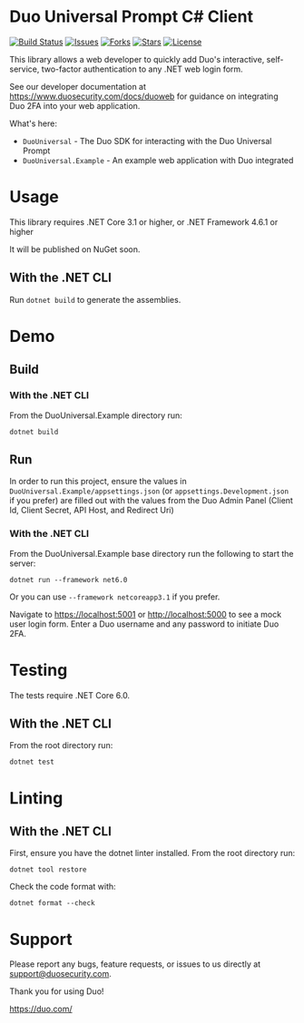 # Duo Universal Prompt C# Client

[![Build Status](https://github.com/duosecurity/duo_universal_csharp/workflows/.NET%20CI/badge.svg)](https://github.com/duosecurity/duo_universal_csharp/actions)
[![Issues](https://img.shields.io/github/issues/duosecurity/duo_universal_csharp)](https://github.com/duosecurity/duo_universal_csharp/issues)
[![Forks](https://img.shields.io/github/forks/duosecurity/duo_universal_csharp)](https://github.com/duosecurity/duo_universal_csharp/network/members)
[![Stars](https://img.shields.io/github/stars/duosecurity/duo_universal_csharp)](https://github.com/duosecurity/duo_universal_csharp/stargazers)
[![License](https://img.shields.io/badge/License-View%20License-orange)](https://github.com/duosecurity/duo_universal_csharp/blob/master/LICENSES/BSD-3-Clause.txt)

This library allows a web developer to quickly add Duo's interactive, self-service, two-factor authentication to any .NET web login form.

See our developer documentation at https://www.duosecurity.com/docs/duoweb for guidance on integrating Duo 2FA into your web application.

What's here:
* `DuoUniversal` - The Duo SDK for interacting with the Duo Universal Prompt
* `DuoUniversal.Example` - An example web application with Duo integrated

# Usage
This library requires .NET Core 3.1 or higher, or .NET Framework 4.6.1 or higher

It will be published on NuGet soon.

## With the .NET CLI
Run `dotnet build` to generate the assemblies.

# Demo

## Build

### With the .NET CLI
From the DuoUniversal.Example directory run:

`dotnet build`

## Run

In order to run this project, ensure the values in `DuoUniversal.Example/appsettings.json` (or `appsettings.Development.json` if you prefer) 
are filled out with the values from the Duo Admin Panel (Client Id, Client Secret, API Host, and Redirect Uri)

### With the .NET CLI
From the DuoUniversal.Example base directory run the following to start the server:

`dotnet run --framework net6.0`

Or you can use `--framework netcoreapp3.1` if you prefer.

Navigate to <https://localhost:5001> or <http://localhost:5000> to see a mock user login form.  Enter a Duo username and any password to initiate Duo 2FA.

# Testing

The tests require .NET Core 6.0.

## With the .NET CLI
From the root directory run:

`dotnet test`

# Linting

## With the .NET CLI
First, ensure you have the dotnet linter installed.
From the root directory run:

`dotnet tool restore`

Check the code format with:

`dotnet format --check`

# Support

Please report any bugs, feature requests, or issues to us directly at support@duosecurity.com.

Thank you for using Duo!

https://duo.com/
